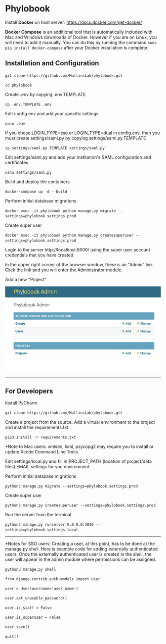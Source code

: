 # Phylobook


Install **Docker** on host server:
https://docs.docker.com/get-docker/

**Docker Compose** is an additional tool that is automatically included with Mac and Windows downloads of Docker. However if you are on Linux, you will need to add it manually. You can do this by running the command `sudo pip install docker-compose` after your Docker installation is complete.

## Installation and Configuration
`git clone https://github.com/MullinsLab/phylobook.git`

`cd phylobook`

Create .env by copying .env.TEMPLATE

`cp .env.TEMPLATE .env`

Edit config.env and add your specific settings

`nano .env`

If you chose LOGIN_TYPE=sso or LOGIN_TYPE=dual in config.env, then you must create settings/saml.py by copying settings/saml.py.TEMPLATE

`cp settings/saml.py.TEMPLATE settings/saml.py`

Edit settings/saml.py and add your institution's SAML configuration and certificates

`nano settings/saml.py`

Build and deploy the containers

`docker-compose up -d --build`

Perform initial database migrations

`docker exec -it phylobook python manage.py migrate --settings=phylobook.settings.prod`

Create super user

`docker exec -it phylobook python manage.py createsuperuser --settings=phylobook.settings.prod`

Login to the server http://localhost:8000/ using the super user account credentials that you have created.

In the upper right corner of the browser window, there is an "Admin" link.  Click the link and you will enter the Administrator module.  

Add a new "Project"

<img src="md_images/admin.png">


---------

## For Developers

Install PyCharm


`git clone https://github.com/MullinsLab/phylobook.git`

Create a project from the source.  Add a virtual environment to the project and install the requirements.txt.

`pip3 install -r requirements.txt`

*Note to  Mac users:  xmlsec, lxml, psycopg2 may require you to install or update Xcode Command Line Tools. 

Edit settings/local.py and fill in PROJECT_PATH (location of project/data files) EMAIL settings for you environment.

Perform initial database migrations

`python3 manage.py migrate --settings=phylobook.settings.prod`

Create super user

`python3 manage.py createsuperuser --settings=phylobook.settings.prod`


Run the server from the terminal

`python3 manage.py runserver 0.0.0.0:3030 --settings=phylobook.settings.local`

----

*Notes for SSO users:  Creating a user, at this point, has to be done at the manage.py shell.  Here is example code for adding externally authenticated users.  Once the externally authenticated user is created in  the shell, the user will appear in the admin module where permissions can be assigned.

`python3 manage.py shell`


`from django.contrib.auth.models import User`				

`user = User(username='user_name')`

`user.set_unusable_password()`

`user.is_staff = False`

`user.is_superuser = False`

`user.save()`

`quit()`

